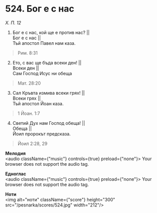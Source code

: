 # 524. Бог е с нас

_Х. П. 12_

1. Бог е с нас, кой ще е против нас? ||  
Бог е с нас ||  
Тъй апостол Павел нам каза.  

> Рим. 8:31

2. Ето, с вас ще бъда всеки ден! ||  
Всеки ден ||  
Сам Господ Исус ни обеща  

> Мат. 28:20

3. Сал Кръвта измива всеки грях! ||  
Всеки грях ||  
Тъй апостол Йоан каза.  

> 1 Йоан. 1:7

4. Светий Дух нам Господ обеща! ||  
Обеща ||  
Йоил пророкът предсказа.  

> Йоил 2:28, 29

**Мелодия**  
<audio className={"music"} controls={true} preload={"none"}>
    <source src="/pesnarka/mp3/524.mp3" type="audio/mpeg"/>
    Your browser does not support the audio tag.
</audio>

**Едноглас**  
<audio className={"music"} controls={true} preload={"none"}>
    <source src="/pesnarka/transp/524.mp3" type="audio/mpeg"/>
    Your browser does not support the audio tag.
</audio>

**Ноти**  
<img alt="ноти" className={"score"} height="300" src="/pesnarka/scores/524.jpg" width="212"/>
